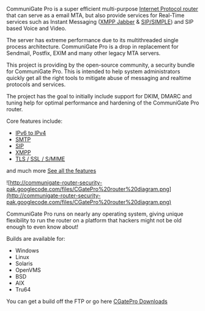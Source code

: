 CommuniGate Pro is a super efficient multi-purpose [Internet Protocol router](http://www.communigate.com/cgatepro/Router.html) that can serve as a email MTA, but also provide services for Real-Time services such as Instant Messaging ([XMPP Jabber](http://www.communigate.com/cgatepro/XMPP.html) & [SIP/SIMPLE](http://www.communigate.com/cgatepro/SIP.html)) and SIP based Voice and Video.

The server has extreme performance due to its multithreaded single process architecture. CommuniGate Pro is a drop in replacement for Sendmail, Postfix, EXIM and many other legacy MTA servers.

This project is providing by the open-source community, a security bundle for CommuniGate Pro. This is intended to help system administrators quickly get all the right tools to mitigate abuse of messaging and realtime protocols and services.

The project has the goal to initially include support for DKIM, DMARC and tuning help for optimal performance and hardening of the CommuniGate Pro router.

Core features include:


  * [IPv6 to IPv4](http://www.communigate.com/cgatepro/Network.html#IPv6)
  * [SMTP](http://www.communigate.com/cgatepro/SMTP.html)
  * [SIP](http://www.communigate.com/cgatepro/SIP.html)
  * [XMPP](http://www.communigate.com/cgatepro/XMPP.html)
  * [TLS / SSL / S/MIME](http://www.communigate.com/cgatepro/PKI.html)

and much more [See all the features](http://www.communigate.com/communigatepro/Features.html)


![http://communigate-router-security-pak.googlecode.com/files/CGatePro%20router%20diagram.png](http://communigate-router-security-pak.googlecode.com/files/CGatePro%20router%20diagram.png)


CommuniGate Pro runs on nearly any operating system, giving unique flexibility to run the router on a platform that hackers might not be old enough to even know about!


Builds are available for:

  * Windows
  * Linux
  * Solaris
  * OpenVMS
  * BSD
  * AIX
  * Tru64

You can get a build off the FTP or go here [CGatePro Downloads](http://www.communigate.com/main/purchase/download.html)